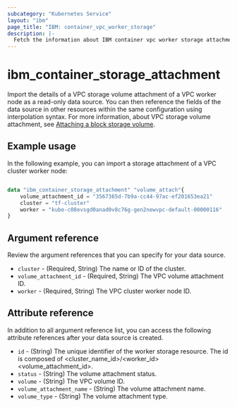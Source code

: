 ```yaml
---
subcategory: "Kubernetes Service"
layout: "ibm"
page_title: "IBM: container_vpc_worker_storage"
description: |-
  Fetch the information about IBM container vpc worker storage attachment.
---
```


# ibm_container_storage_attachment

Import the details of a VPC storage volume attachment of a VPC worker node as a read-only data source. You can then reference the fields of the data source in other resources within the same configuration using interpolation syntax. For more information, about VPC storage volume attachment, see [Attaching a block storage volume](https://cloud.ibm.com/docs/vpc?topic=vpc-attaching-block-storage&interface=ui).


## Example usage

In the following example, you can import a storage attachment of a VPC cluster worker node:

```terraform

data "ibm_container_storage_attachment" "volume_attach"{
	volume_attachment_id = "3567365d-7b9a-cc44-97ac-ef201653ea21"
	cluster = "tf-cluster"
	worker = "kube-c08evsgd0anad0v8c76g-gen2newvpc-default-00000116"
}
```

## Argument reference

Review the argument references that you can specify for your data source.

* `cluster` - (Required, String) The name or ID of the cluster.
* `volume_attachment_id` - (Required, String) The VPC volume attachment ID.
* `worker` - (Required, String) The VPC cluster worker node ID.

## Attribute reference

In addition to all argument reference list, you can access the following attribute references after your data source is created.

* `id` - (String) The unique identifier of the worker storage resource. The id is composed of <cluster_name_id>/<worker_id><volume_attachment_id>.
* `status` - (String) The volume attachment status.
* `volume` - (String) The VPC volume ID.
* `volume_attachment_name` - (String) The volume attachment name.
* `volume_type` - (String) The volume attachment type.
